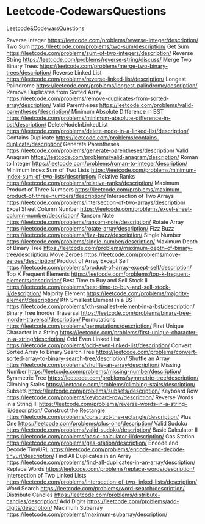 # Leetcode-CodewarsQuestions
Leetcode&amp;CodewarsQuestions

Reverse Integer            https://leetcode.com/problems/reverse-integer/description/   
Two Sum                    https://leetcode.com/problems/two-sum/description/
Get Sum                    https://leetcode.com/problems/sum-of-two-integers/description/
Reverse String             https://leetcode.com/problems/reverse-string/discuss/
Merge Two Binary Trees     https://leetcode.com/problems/merge-two-binary-trees/description/
Reverse Linked List        https://leetcode.com/problems/reverse-linked-list/description/
Longest Palindrome         https://leetcode.com/problems/longest-palindrome/description/
Remove Duplicates from Sorted Array     https://leetcode.com/problems/remove-duplicates-from-sorted-array/description/
Valid Parentheses          https://leetcode.com/problems/valid-parentheses/description/
Minimum Absolute Difference in BST      https://leetcode.com/problems/minimum-absolute-difference-in-bst/description/
DeleteNodeInLinkedList      https://leetcode.com/problems/delete-node-in-a-linked-list/description/
Contains Duplicate          https://leetcode.com/problems/contains-duplicate/description/
Generate Parentheses        https://leetcode.com/problems/generate-parentheses/description/
Valid Anagram               https://leetcode.com/problems/valid-anagram/description/
Roman to Integer            https://leetcode.com/problems/roman-to-integer/description/
Minimum Index Sum of Two Lists  https://leetcode.com/problems/minimum-index-sum-of-two-lists/description/
Relative Ranks              https://leetcode.com/problems/relative-ranks/description/
Maximum Product of Three Numbers    https://leetcode.com/problems/maximum-product-of-three-numbers/description/
Intersection of Two Arrays  https://leetcode.com/problems/intersection-of-two-arrays/description/
Excel Sheet Column Number   https://leetcode.com/problems/excel-sheet-column-number/description/
Ransom Note                 https://leetcode.com/problems/ransom-note/description/
Rotate Array                https://leetcode.com/problems/rotate-array/description/
Fizz Buzz                   https://leetcode.com/problems/fizz-buzz/description/
Single Number               https://leetcode.com/problems/single-number/description/
Maximum Depth of Binary Tree    https://leetcode.com/problems/maximum-depth-of-binary-tree/description/
Move Zeroes                 https://leetcode.com/problems/move-zeroes/description/
Product of Array Except Self    https://leetcode.com/problems/product-of-array-except-self/description/
Top K Frequent Elements     https://leetcode.com/problems/top-k-frequent-elements/description/
Best Time to Buy and Sell Stock II  https://leetcode.com/problems/best-time-to-buy-and-sell-stock-ii/description/
Majority Element            https://leetcode.com/problems/majority-element/description/ 
Kth Smallest Element in a BST   https://leetcode.com/problems/kth-smallest-element-in-a-bst/description/
Binary Tree Inorder Traversal   https://leetcode.com/problems/binary-tree-inorder-traversal/description/
Permutations                https://leetcode.com/problems/permutations/description/
First Unique Character in a String  https://leetcode.com/problems/first-unique-character-in-a-string/description/
Odd Even Linked List        https://leetcode.com/problems/odd-even-linked-list/description/
Convert Sorted Array to Binary Search Tree  https://leetcode.com/problems/convert-sorted-array-to-binary-search-tree/description/
Shuffle an Array            https://leetcode.com/problems/shuffle-an-array/description/
Missing Number              https://leetcode.com/problems/missing-number/description/
Symmetric Tree              https://leetcode.com/problems/symmetric-tree/description/
Climbing Stairs             https://leetcode.com/problems/climbing-stairs/description/
Subsets                     https://leetcode.com/problems/subsets/description/
Keyboard Row                https://leetcode.com/problems/keyboard-row/description/
Reverse Words in a String III   https://leetcode.com/problems/reverse-words-in-a-string-iii/description/
Construct the Rectangle     https://leetcode.com/problems/construct-the-rectangle/description/
Plus One                    https://leetcode.com/problems/plus-one/description/
Valid Sudoku                https://leetcode.com/problems/valid-sudoku/description/
Basic Calculator II         https://leetcode.com/problems/basic-calculator-ii/description/
Gas Station                 https://leetcode.com/problems/gas-station/description/
Encode and Decode TinyURL   https://leetcode.com/problems/encode-and-decode-tinyurl/description/
Find All Duplicates in an Array     https://leetcode.com/problems/find-all-duplicates-in-an-array/description/
Replace Words               https://leetcode.com/problems/replace-words/description/
Intersection of Two Linked Lists    https://leetcode.com/problems/intersection-of-two-linked-lists/description/
Word Search                 https://leetcode.com/problems/word-search/description/
Distribute Candies          https://leetcode.com/problems/distribute-candies/description/
Add Digits                  https://leetcode.com/problems/add-digits/description/
Maximum Subarray            https://leetcode.com/problems/maximum-subarray/description/         
